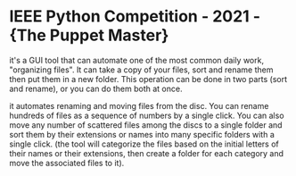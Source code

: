 # IEEE Python Competition - 2021 - {The Puppet Master} 
 it's a GUI tool that can automate one of the most common daily work, "organizing files".
 It can take a copy of your files, sort and rename them then put them in a new folder. 
 This operation can be done in two parts (sort and rename), or you can do them both at once.  
 
it automates renaming and moving files from the disc. You can rename hundreds of files as a sequence of numbers by a single click. You can also move any number of scattered files
among the discs to a single folder and sort them by their extensions or names into many specific folders with a single click. (the tool will categorize the files based on the
initial letters of their names or their extensions, then create a folder for each category and move the associated files to it).

